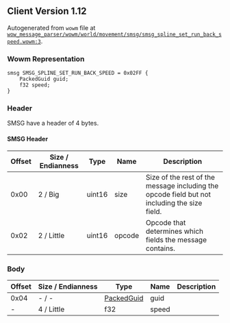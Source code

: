 ## Client Version 1.12

Autogenerated from `wowm` file at [`wow_message_parser/wowm/world/movement/smsg/smsg_spline_set_run_back_speed.wowm:3`](https://github.com/gtker/wow_messages/tree/main/wow_message_parser/wowm/world/movement/smsg/smsg_spline_set_run_back_speed.wowm#L3).

### Wowm Representation
```rust,ignore
smsg SMSG_SPLINE_SET_RUN_BACK_SPEED = 0x02FF {
    PackedGuid guid;
    f32 speed;
}
```
### Header
SMSG have a header of 4 bytes.

#### SMSG Header
| Offset | Size / Endianness | Type   | Name   | Description |
| ------ | ----------------- | ------ | ------ | ----------- |
| 0x00   | 2 / Big           | uint16 | size   | Size of the rest of the message including the opcode field but not including the size field.|
| 0x02   | 2 / Little        | uint16 | opcode | Opcode that determines which fields the message contains.|
### Body
| Offset | Size / Endianness | Type | Name | Description |
| ------ | ----------------- | ---- | ---- | ----------- |
| 0x04 | - / - | [PackedGuid](../spec/packed-guid.md) | guid |  |
| - | 4 / Little | f32 | speed |  |
